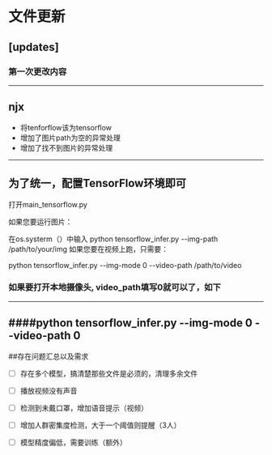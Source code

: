 # 文件更新

## [updates]
### 第一次更改内容
---
njx
---

 - 将tenforflow该为tensorflow
- 增加了图片path为空的异常处理
- 增加了找不到图片的异常处理

---
为了统一，配置TensorFlow环境即可
---
打开main_tensorflow.py

如果您要运行图片：

在os.systerm（）中输入
python tensorflow_infer.py  --img-path /path/to/your/img
如果您要在视频上跑，只需要：

python tensorflow_infer.py --img-mode 0 --video-path /path/to/video  
### 如果要打开本地摄像头, video_path填写0就可以了，如下

---
####python tensorflow_infer.py --img-mode 0 --video-path 0
---
##存在问题汇总以及需求
- [ ] 存在多个模型，搞清楚那些文件是必须的，清理多余文件
- [ ] 播放视频没有声音
- [ ] 检测到未戴口罩，增加语音提示（视频）
- [ ] 增加人群密集度检测，大于一个阈值则提醒（3人）
- [ ] 模型精度偏低，需要训练（额外）





